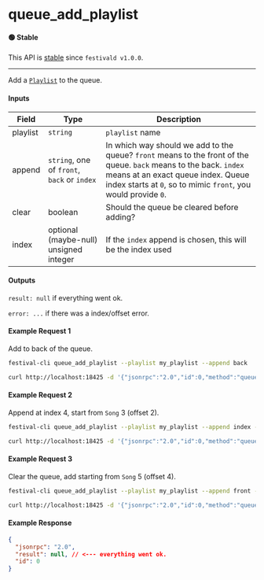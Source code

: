 # queue_add_playlist

#### 🟢 Stable
This API is [stable](/api-stability/marker.md) since `festivald v1.0.0`.

---

Add a [`Playlist`](/common-objects/playlist.md) to the queue.

#### Inputs

| Field    | Type                                        | Description |
|----------|---------------------------------------------|-------------|
| playlist | `string`                                    | `playlist` name
| append   | `string`, one of `front`, `back` or `index` | In which way should we add to the queue? `front` means to the front of the queue. `back` means to the back. `index` means at an exact queue index. Queue index starts at `0`, so to mimic `front`, you would provide `0`.
| clear    | boolean                                     | Should the queue be cleared before adding?
| index    | optional (maybe-null) unsigned integer      | If the `index` append is chosen, this will be the index used

#### Outputs
`result: null` if everything went ok.

`error: ...` if there was a index/offset error.

#### Example Request 1
Add to back of the queue.
```bash
festival-cli queue_add_playlist --playlist my_playlist --append back
```
```bash
curl http://localhost:18425 -d '{"jsonrpc":"2.0","id":0,"method":"queue_add_playlist","params":{"playlist":"my_playlist","append":"back","clear":false}'
```

#### Example Request 2
Append at index 4, start from `Song` 3 (offset 2).
```bash
festival-cli queue_add_playlist --playlist my_playlist --append index --index 4 --offset 2
```
```bash
curl http://localhost:18425 -d '{"jsonrpc":"2.0","id":0,"method":"queue_add_playlist","params":{"playlist":"my_playlist","append":"index","index":4,"clear":false,"offset":2}'
```

#### Example Request 3
Clear the queue, add starting from `Song` 5 (offset 4).
```bash
festival-cli queue_add_playlist --playlist my_playlist --append front --clear --offset 4
```
```bash
curl http://localhost:18425 -d '{"jsonrpc":"2.0","id":0,"method":"queue_add_playlist","params":{"playlist":"my_playlist","append":"front","clear":true,"offset":4}'
```

#### Example Response
```json
{
  "jsonrpc": "2.0",
  "result": null, // <--- everything went ok.
  "id": 0
}
```
